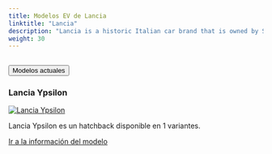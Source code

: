 ```yaml
---
title: Modelos EV de Lancia
linktitle: "Lancia"
description: "Lancia is a historic Italian car brand that is owned by Stellantis, the world's fourth-largest automaker. Lancia is known for its stylish and innovative cars, such as the Stratos, the Delta, and the Ypsilon."
weight: 30
---
```

<!-- markdownlint-disable MD033 -->
<!-- markdownlint-disable MD010 -->


<div class="accordion" id="accordionPanelsStayOpenExample">
    <div class="accordion-item">
        <h2 class="accordion-header">
            <button class="accordion-button" type="button" data-bs-toggle="collapse" data-bs-target="#panelsStayOpen-collapseOne" aria-expanded="true" aria-controls="panelsStayOpen-collapseOne">
                        Modelos actuales
            </button>
        </h2>
        <div id="panelsStayOpen-collapseOne" class="accordion-collapse collapse show">
            <div class="accordion-body">
    <div class="container p-3 mb-4 bg-body-tertiary rounded border">
        <h3>Lancia Ypsilon</h3>
        <div class="row">
            <div class="col col-12 col-md-6">
                <a href="ypsilon">
                    <img src="https://media.evkx.net/multimedia/models/lancia/ypsilon/ypsilon/main_1_st.jpg" class="img-fluid" alt="Lancia Ypsilon" >
                </a>
            </div>
            <div class="col col-12 col-md-6"><p>
Lancia Ypsilon es un hatchback disponible en 1 variantes.
</p>
	<a href="ypsilon/" class="btn btn-outline-primary" role="button">Ir a la información del modelo</a>
		</div>
	</div>
</div>
        </div>
    </div>
</div></div>
